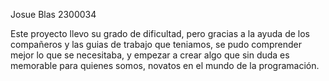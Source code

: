 Josue Blas 2300034

Este proyecto llevo su grado de dificultad, pero gracias a la ayuda de los compañeros y las guias de trabajo que teniamos, se pudo comprender mejor lo que se necesitaba, y empezar a crear algo que sin duda es memorable para quienes somos, novatos en el mundo de la programación.